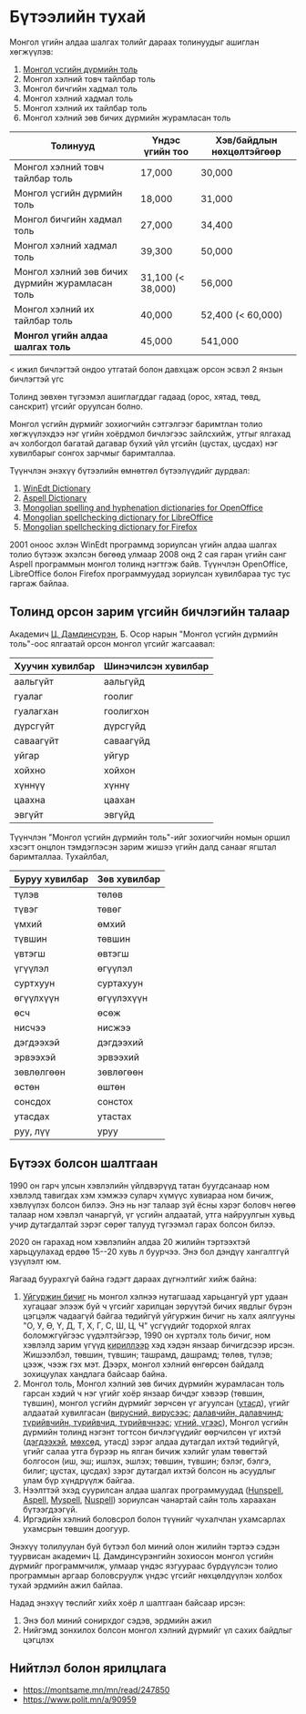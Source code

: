 # Бүтээлийн тухай

Монгол үгийн алдаа шалгах толийг дараах толинуудыг ашиглан хөгжүүлэв:
1. [Монгол үсгийн дүрмийн толь](book.html#монгол-үсгийн-дүрмийн-толь)
1. Монгол хэлний товч тайлбар толь
1. Монгол бичгийн хадмал толь
1. Монгол хэлний хадмал толь
1. Монгол хэлний их тайлбар толь
1. Монгол хэлний зөв бичих дүрмийн журамласан толь

Толинууд | Үндэс үгийн тоо | Хэв/байдлын нөхцөлтэйгөөр
------------- | ------------- | -------------
Монгол хэлний товч тайлбар толь | 17,000 | 30,000
Монгол үсгийн дүрмийн толь | 18,000 | 31,000
Монгол бичгийн хадмал толь | 27,000 | 34,400
Монгол хэлний хадмал толь | 39,300 | 50,000
Монгол хэлний зөв бичих дүрмийн журамласан толь | 31,100 (< 38,000) | 56,000
Монгол хэлний их тайлбар толь | 40,000 | 52,400 (< 60,000)
**Монгол үгийн алдаа шалгах толь** | 45,000 | 541,000

< ижил бичлэгтэй ондоо утгатай болон давхцаж орсон эсвэл 2 янзын бичлэгтэй үгс

Толинд зөвхөн түгээмэл ашиглагддаг гадаад (орос, хятад, төвд, санскрит) үгсийг оруулсан болно.

Монгол үсгийн дүрмийг зохиогчийн сэтгэлгээг баримтлан толио хөгжүүлэхдээ нэг үгийн хоёрдмол бичлэгээс зайлсхийж, утгыг ялгахад ач холбогдол багатай дагавар бүхий үйл үгсийн (цустах, цусдах) нэг хувилбарыг сонгох зарчмыг баримталлаа.

Түүнчлэн энэхүү бүтээлийн өмнөтгөл бүтээлүүдийг дурдвал:
1. [WinEdt Dictionary](http://www.winedt.org/dict.html)
1. [Aspell Dictionary](https://ftp.gnu.org/gnu/aspell/dict/0index.html)
1. [Mongolian spelling and hyphenation dictionaries for OpenOffice](https://extensions.openoffice.org/fr/project/mongol-helniy-ugiyn-aldaa-shalgagch-ueer-taslagch-mongolian-spelling-and-hyphenation)
1. [Mongolian spellchecking dictionary for LibreOffice](https://extensions.libreoffice.org/en/extensions/show/1980)
2. [Mongolian spellchecking dictionary for Firefox](https://addons.mozilla.org/en-US/firefox/addon/dict-mn/)

2001 оноос эхлэн WinEdt программд зориулсан үгийн алдаа шалгах толио бүтээж эхэлсэн бөгөөд улмаар 2008 онд 2 сая гаран үгийн санг Aspell программын монгол толинд нэгтгэж байв. Түүнчлэн OpenOffice, LibreOffice болон Firefox программуудад зориулсан хувилбараа тус тус гаргаж байлаа.

## Толинд орсон зарим үгсийн бичлэгийн талаар

Академич [Ц. Дамдинсүрэн](https://mn.wikipedia.org/wiki/%D0%A6%D1%8D%D0%BD%D0%B4%D0%B8%D0%B9%D0%BD_%D0%94%D0%B0%D0%BC%D0%B4%D0%B8%D0%BD%D1%81%D2%AF%D1%80%D1%8D%D0%BD), Б. Осор нарын "Монгол үсгийн дүрмийн толь"-оос ялгаатай орсон монгол үгсийг жагсаавал:

Хуучин хувилбар | Шинэчилсэн хувилбар
------------- | -------------
аальгүйт | аальгүйд
гуалаг | гоолиг
гуалагхан | гоолигхон
дүрсгүйт | дүрсгүйд
саваагүйт | саваагүйд
уйгар | уйгур
хойхно | хойхон
хүннүү | хүннү
цаахна | цаахан
эвгүйт | эвгүйд

Түүнчлэн "Монгол үсгийн дүрмийн толь"-ийг зохиогчийн номын оршил хэсэгт онцлон тэмдэглэсэн зарим жишээ үгийн далд санааг ягштал баримталлаа. Тухайлбал,

Буруу хувилбар | Зөв хувилбар
------------- | -------------
түлэв | төлөв
түвэг | төвөг
үмхий | өмхий
түвшин | төвшин
үвтэгш | өвтэгш
үгүүлэл | өгүүлэл
суртхуун | суртахуун
өгүүлхүүн | өгүүлэхүүн
өсч | өсөж
нисчээ | нисжээ
дэгдээхэй | дэгдээхий
эрвээхэй | эрвээхий
зөвлөлгөөн | зөвлөгөөн
өстөн | өштөн
сонсдох | сонстох
утасдах | утастах
руу, лүү | уруу

## Бүтээх болсон шалтгаан

1990 он гарч улсын хэвлэлийн үйлдвэрүүд татан буугдсанаар ном хэвлэлд тавигдах хэм хэмжээ суларч хүмүүс хувиараа ном бичиж, хэвлүүлэх болсон билээ. Энэ нь нэг талаар зүй ёсны хэрэг боловч нөгөө талаар ном хэвлэл чанаргүй, үг үсгийн алдаатай, утга найруулгын хувьд учир дутагдалтай зэрэг сөрөг талууд түгээмэл гарах болсон билээ.

2020 он гарахад ном хэвлэлийн алдаа 20 жилийн тэртээхтэй харьцуулахад ердөө 15--20 хувь л буурчээ. Энэ бол дэндүү хангалтгүй үзүүлэлт юм.

Яагаад буурахгүй байна гэдэгт дараах дүгнэлтийг хийж байна:
1. [Уйгуржин бичиг](https://en.wikipedia.org/wiki/Old_Uyghur_alphabet) нь монгол хэлнээ нутагшаад харьцангуй урт удаан хугацааг элээж буй ч үгсийг харилцан зөрүүтэй бичих явдлыг бүрэн цэгцэлж чадаагүй байгаа төдийгүй уйгуржин бичиг нь халх аялгууны "О, У, Ө, Ү, Д, Т, Х, Г, С, Ш, Ц, Ч" үсгүүдийг тодорхой ялгах боломжгүйгээс үүдэлтэйгээр, 1990 он хүртэлх толь бичиг, ном хэвлэлд зарим үгүүд [кириллээр](https://en.wikipedia.org/wiki/Cyrillic_script) хэд хэдэн янзаар бичигдсээр ирсэн. Жишээлбэл, төвшин, түвшин; ташрамд, дашрамд; төлөв, түлэв; цээж, чээж гэх мэт. Дээрх, монгол хэлний өнгөрсөн байдалд зохицуулах хандлага байсаар байна.
1. Монгол толь, Монгол хэлний зөв бичих дүрмийн журамласан толь гарсан хэдий ч нэг үгийг хоёр янзаар бичдэг хэвээр (төвшин, түвшин), монгол үсгийн дүрмийг зөрчсөн үг агуулсан ([утасд](http://toli.gov.mn/w/lb9JwFg7GBuQSjBo)), үгийг алдаатай хувилгасан ([вирусний, вирусээс](http://toli.gov.mn/w/Iq4gTTseAlRzo394); [далавчийн, далавчинд](http://toli.gov.mn/w/B22cX2fo3XO91IpJ); [түрийвчийн, түрийвчид, түрийвчнээс](http://toli.gov.mn/w/53Fh61qtk6aazr1r); [үгний, үгээс](http://toli.gov.mn/w/SLgQl0TfZQXyvzDH)), Монгол үсгийн дүрмийн толинд нэгэнт тогтсон бичлэгүүдийг өөрчилсөн үг ихтэй ([дэгдээхэй](http://toli.gov.mn/w/In8XXMwCmp4xJSTe), [мөхсөд](http://toli.gov.mn/w/IDuKZjmpILbbQ6kE), утасд) зэрэг алдаа дутагдал ихтэй төдийгүй, үгийг салаа утга бүрээр нь ялган бичиж хэлийг улам төвөгтэй болгосон (иш, эш; ишлэх, эшлэх; төвшин, түвшин; бэлэг, бэлгэ, билиг; цустах, цусдах) зэрэг дутагдал ихтэй болсон нь асуудлыг улам бүр хүндрүүлж байгаа.
1. Нээлттэй эхэд суурилсан алдаа шалгах программуудад ([Hunspell](https://en.wikipedia.org/wiki/Hunspell), [Aspell](http://aspell.net/), [Myspell](https://en.wikipedia.org/wiki/MySpell), [Nuspell](https://nuspell.github.io/)) зориулсан чанартай сайн толь хараахан бүтээгдээгүй.
1. Иргэдийн хэлний боловсрол болон түүнийг чухалчлан ухамсарлах ухамсрын төвшин доогуур.

Энэхүү толилуулан буй бүтээл бол миний олон жилийн тэртээ сэдэн туурвисан академич Ц. Дамдинсүрэнгийн зохиосон монгол үсгийн дүрмийг программчилж, улмаар үндэс язгуураас бүрдүүлсэн толио программын аргаар боловсруулж үндэс үгсийг нөхцөлдүүлэн холбох тухай эрдмийн ажил байлаа.

Надад энэхүү төслийг хийх хоёр л шалтгаан байсаар ирсэн:
1. Энэ бол миний сонирхдог сэдэв, эрдмийн ажил
1. Нийгэмд зонхилох болсон монгол хэлний дүрмийг үл сахих байдлыг цэгцлэх

## Нийтлэл болон ярилцлага

- <https://montsame.mn/mn/read/247850>
- <https://www.polit.mn/a/90959>
